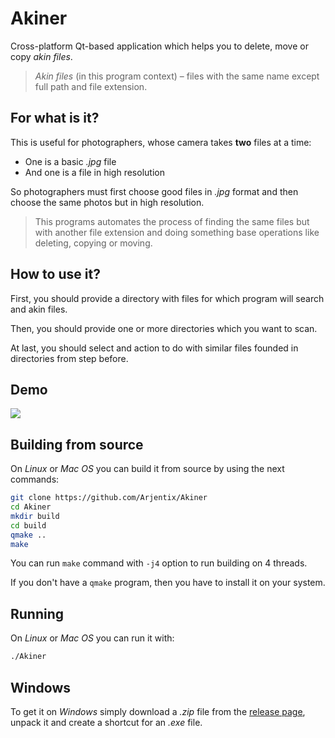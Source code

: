 # Akiner

Cross-platform Qt-based application which helps you to delete, move or copy *akin files*.

> *Akin files* (in this program context) – files with the same name except full path and file extension.

## For what is it?

This is useful for photographers, whose camera takes **two** files at a time:

* One is a basic *.jpg* file
* And one is a file in high resolution

So photographers must first choose good files in *.jpg* format and then choose the same photos but in high resolution.

> This programs automates the process of finding the same files but with another file extension and doing something base operations like deleting, copying or moving.

## How to use it?

First, you should provide a directory with files for which program will search and akin files.

Then, you should provide one or more directories which you want to scan.

At last, you should select and action to do with similar files founded in directories from step before.

## Demo

![](demo.gif)

## Building from source

On *Linux* or *Mac OS* you can build it from source by using the next commands:

```bash
git clone https://github.com/Arjentix/Akiner
cd Akiner
mkdir build
cd build
qmake ..
make
```

You can run `make` command with `-j4` option to run building on 4 threads.

If you don't have a `qmake` program, then you have to install it on your system.

## Running

On *Linux* or *Mac OS* you can run it with:

```bash
./Akiner
```

## Windows

To get it on *Windows* simply download a *.zip* file from the [release page](https://github.com/Arjentix/Akiner/releases), unpack it and create a shortcut for an *.exe* file.